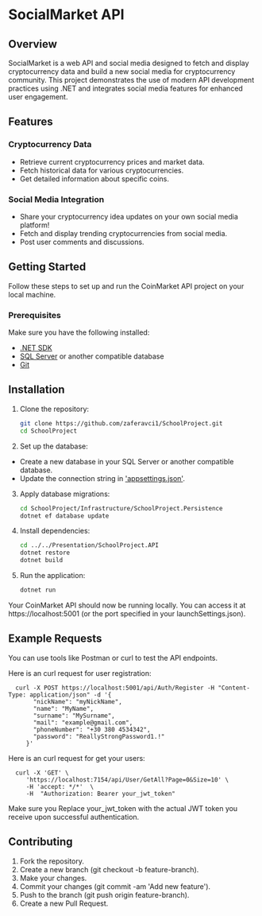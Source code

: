 # SocialMarket API

## Overview

SocialMarket is a web API and social media designed to fetch and display cryptocurrency data and build a new social media for cryptocurrency community. This project demonstrates the use of modern API development practices using .NET and integrates social media features for enhanced user engagement.

## Features

### Cryptocurrency Data
- Retrieve current cryptocurrency prices and market data.
- Fetch historical data for various cryptocurrencies.
- Get detailed information about specific coins.

### Social Media Integration
- Share your cryptocurrency idea updates on your own social media platform!
- Fetch and display trending cryptocurrencies from social media.
- Post user comments and discussions.
## Getting Started

Follow these steps to set up and run the CoinMarket API project on your local machine.

### Prerequisites

Make sure you have the following installed:
- [.NET SDK](https://dotnet.microsoft.com/download)
- [SQL Server](https://www.microsoft.com/en-us/sql-server/sql-server-downloads) or another compatible database
- [Git](https://git-scm.com/)



## Installation

1. Clone the repository:
   ```bash
   git clone https://github.com/zaferavci1/SchoolProject.git
   cd SchoolProject

2. Set up the database:
- Create a new database in your SQL Server or another compatible database.
- Update the connection string in ['appsettings.json'](https://github.com/zaferavci1/SchoolProject/blob/main/Presentation/SchoolProject.API/appsettings.json).

3. Apply database migrations:
   ```bash
   cd SchoolProject/Infrastructure/SchoolProject.Persistence
   dotnet ef database update

4. Install dependencies:
   ```bash
   cd ../../Presentation/SchoolProject.API
   dotnet restore
   dotnet build 

5. Run the application:
   ```bash
   dotnet run

Your CoinMarket API should now be running locally. You can access it at https://localhost:5001 (or the port specified in your launchSettings.json).

## Example Requests

You can use tools like Postman or curl to test the API endpoints.

Here is an curl request for user registration:

      curl -X POST https://localhost:5001/api/Auth/Register -H "Content-Type: application/json" -d '{
           "nickName": "myNickName",
           "name": "MyName",
           "surname": "MySurname",
           "mail": "example@gmail.com",
           "phoneNumber": "+30 380 4534342",
           "password": "ReallyStrongPassword1.!"
         }'

Here is an curl request for get your users:

      curl -X 'GET' \
         'https://localhost:7154/api/User/GetAll?Page=0&Size=10' \
         -H 'accept: */*'  \
         -H  "Authorization: Bearer your_jwt_token"

Make sure you Replace your_jwt_token with the actual JWT token you receive upon successful authentication.

## Contributing

1. Fork the repository.
2. Create a new branch (git checkout -b feature-branch).
3. Make your changes.
4. Commit your changes (git commit -am 'Add new feature').
5. Push to the branch (git push origin feature-branch).
6. Create a new Pull Request.
